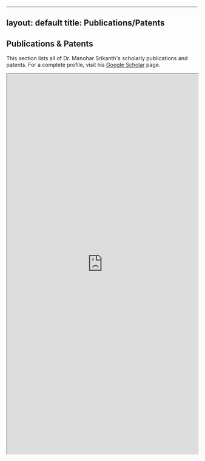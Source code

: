 
---
layout: default
title: Publications/Patents
---

<section class="max-w-4xl mx-auto px-4 py-8">
  <h2 class="text-3xl font-bold text-gray-900 mb-6">Publications & Patents</h2>
  <p class="text-lg text-gray-800 mb-4">
    This section lists all of Dr. Manohar Srikanth's scholarly publications and patents. For a complete profile, visit his 
    <a href="https://scholar.google.com/citations?user=doL8ArEAAAAJ&hl=en" class="text-blue-700 underline" target="_blank">Google Scholar</a> page.
  </p>

  <iframe src="https://manoharsrikanth.github.io/publications.html" width="100%" height="1000px" class="border border-gray-300 rounded"></iframe>
</section>
